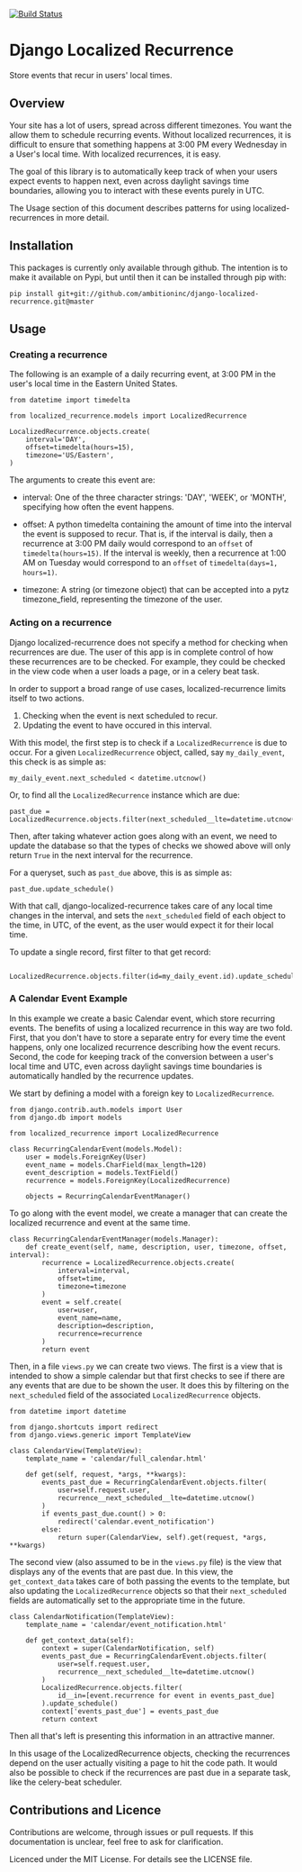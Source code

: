 [![Build Status](https://travis-ci.org/Wilduck/django-localized-recurrence.png?branch=run-tests)](https://travis-ci.org/Wilduck/django-localized-recurrence)

Django Localized Recurrence
===========================

Store events that recur in users' local times.

Overview
----------------------------------------

Your site has a lot of users, spread across different timezones. You
want the allow them to schedule recurring events. Without localized
recurrences, it is difficult to ensure that something happens at 3:00
PM every Wednesday in a User's local time. With localized recurrences,
it is easy.

The goal of this library is to automatically keep track of when your
users expect events to happen next, even across daylight savings time
boundaries, allowing you to interact with these events purely in UTC.

The Usage section of this document describes patterns for using
localized-recurrences in more detail.


Installation
----------------------------------------

This packages is currently only available through github. The
intention is to make it available on Pypi, but until then it can be
installed through pip with:

    pip install git+git://github.com/ambitioninc/django-localized-recurrence.git@master


Usage
----------------------------------------

### Creating a recurrence

The following is an example of a daily recurring event, at 3:00 PM in
the user's local time in the Eastern United States.

    from datetime import timedelta

    from localized_recurrence.models import LocalizedRecurrence

    LocalizedRecurrence.objects.create(
        interval='DAY',
        offset=timedelta(hours=15),
        timezone='US/Eastern',
    )

The arguments to create this event are:

- interval: One of the three character strings: 'DAY', 'WEEK', or
  'MONTH', specifying how often the event happens.

- offset: A python timedelta containing the amount of time into the
  interval the event is supposed to recur. That is, if the interval is
  daily, then a recurrence at 3:00 PM daily would correspond to an
  `offset` of `timedelta(hours=15)`. If the interval is weekly, then a
  recurrence at 1:00 AM on Tuesday would correspond to an `offset` of
  `timedelta(days=1, hours=1)`.

- timezone: A string (or timezone object) that can be accepted into a
  pytz timezone_field, representing the timezone of the user.

### Acting on a recurrence

Django localized-recurrence does not specify a method for checking
when recurrences are due. The user of this app is in complete control
of how these recurrences are to be checked. For example, they could be
checked in the view code when a user loads a page, or in a celery beat
task.

In order to support a broad range of use cases, localized-recurrence
limits itself to two actions.

1. Checking when the event is next scheduled to recur.
2. Updating the event to have occured in this interval.

With this model, the first step is to check if a `LocalizedRecurrence`
is due to occur. For a given `LocalizedRecurrence` object, called, say
`my_daily_event`, this check is as simple as:

    my_daily_event.next_scheduled < datetime.utcnow()

Or, to find all the `LocalizedRecurrence` instance which are due:

    past_due = LocalizedRecurrence.objects.filter(next_scheduled__lte=datetime.utcnow())

Then, after taking whatever action goes along with an event, we need
to update the database so that the types of checks we showed above
will only return `True` in the next interval for the recurrence.

For a queryset, such as `past_due` above, this is as simple as:

    past_due.update_schedule()

With that call, django-localized-recurrence takes care of any local
time changes in the interval, and sets the `next_scheduled` field of
each object to the time, in UTC, of the event, as the user would
expect it for their local time.

To update a single record, first filter to that get record:

     LocalizedRecurrence.objects.filter(id=my_daily_event.id).update_schedule()

### A Calendar Event Example

In this example we create a basic Calendar event, which store
recurring events. The benefits of using a localized recurrence in this
way are two fold. First, that you don't have to store a separate entry
for every time the event happens, only one localized recurrence
describing how the event recurs. Second, the code for keeping track of
the conversion between a user's local time and UTC, even across
daylight savings time boundaries is automatically handled by the
recurrence updates.

We start by defining a model with a foreign key to `LocalizedRecurrence`.


    from django.contrib.auth.models import User
    from django.db import models

    from localized_recurrence import LocalizedRecurrence

    class RecurringCalendarEvent(models.Model):
        user = models.ForeignKey(User)
        event_name = models.CharField(max_length=120)
        event_description = models.TextField()
        recurrence = models.ForeignKey(LocalizedRecurrence)

        objects = RecurringCalendarEventManager()

To go along with the event model, we create a manager that can create
the localized recurrence and event at the same time.

    class RecurringCalendarEventManager(models.Manager):
        def create_event(self, name, description, user, timezone, offset, interval):
            recurrence = LocalizedRecurrence.objects.create(
                interval=interval,
                offset=time,
                timezone=timezone
            )
            event = self.create(
                user=user,
                event_name=name,
                description=description,
                recurrence=recurrence
            )
            return event

Then, in a file `views.py` we can create two views. The first is a
view that is intended to show a simple calendar but that first checks
to see if there are any events that are due to be shown the user. It
does this by filtering on the `next_scheduled` field of the associated
`LocalizedRecurrence` objects.

    from datetime import datetime

    from django.shortcuts import redirect
    from django.views.generic import TemplateView

    class CalendarView(TemplateView):
        template_name = 'calendar/full_calendar.html'

        def get(self, request, *args, **kwargs):
            events_past_due = RecurringCalendarEvent.objects.filter(
                user=self.request.user,
                recurrence__next_scheduled__lte=datetime.utcnow()
            )
            if events_past_due.count() > 0:
                redirect('calendar.event_notification')
            else:
                return super(CalendarView, self).get(request, *args, **kwargs)

The second view (also assumed to be in the `views.py` file) is the
view that displays any of the events that are past due. In this view,
the `get_context_data` takes care of both passing the events to the
template, but also updating the `LocalizedRecurrence` objects so that
their `next_scheduled` fields are automatically set to the appropriate
time in the future.

    class CalendarNotification(TemplateView):
        template_name = 'calendar/event_notification.html'

        def get_context_data(self):
            context = super(CalendarNotification, self)
            events_past_due = RecurringCalendarEvent.objects.filter(
                user=self.request.user,
                recurrence__next_scheduled__lte=datetime.utcnow()
            )
            LocalizedRecurrence.objects.filter(
                id__in=[event.recurrence for event in events_past_due]
            ).update_schedule()
            context['events_past_due'] = events_past_due
            return context

Then all that's left is presenting this information in an attractive
manner.

In this usage of the LocalizedRecurrence objects, checking the
recurrences depend on the user actually visiting a page to hit the
code path. It would also be possible to check if the recurrences are
past due in a separate task, like the celery-beat scheduler.

Contributions and Licence
----------------------------------------

Contributions are welcome, through issues or pull requests. If this
documentation is unclear, feel free to ask for clarification.

Licenced under the MIT License. For details see the LICENSE file.
